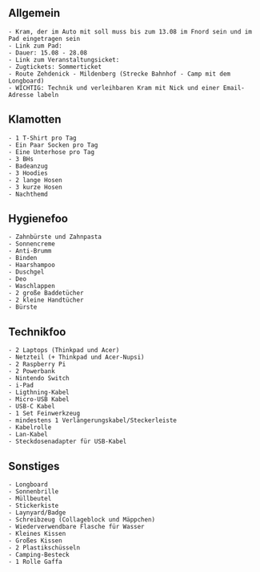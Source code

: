 ## Allgemein
    - Kram, der im Auto mit soll muss bis zum 13.08 im Fnord sein und im Pad eingetragen sein
    - Link zum Pad: 
    - Dauer: 15.08 - 28.08
    - Link zum Veranstaltungsicket:
    - Zugtickets: Sommerticket
    - Route Zehdenick - Mildenberg (Strecke Bahnhof - Camp mit dem Longboard)
    - WICHTIG: Technik und verleihbaren Kram mit Nick und einer Email-Adresse labeln

## Klamotten
    - 1 T-Shirt pro Tag
    - Ein Paar Socken pro Tag
    - Eine Unterhose pro Tag
    - 3 BHs
    - Badeanzug
    - 3 Hoodies
    - 2 lange Hosen
    - 3 kurze Hosen
    - Nachthemd

## Hygienefoo
    - Zahnbürste und Zahnpasta
    - Sonnencreme
    - Anti-Brumm
    - Binden
    - Haarshampoo
    - Duschgel
    - Deo
    - Waschlappen
    - 2 große Baddetücher
    - 2 kleine Handtücher
    - Bürste

## Technikfoo
    - 2 Laptops (Thinkpad und Acer)
    - Netzteil (+ Thinkpad und Acer-Nupsi)
    - 2 Raspberry Pi
    - 2 Powerbank
    - Nintendo Switch
    - i-Pad
    - Ligthning-Kabel
    - Micro-USB Kabel
    - USB-C Kabel
    - 1 Set Feinwerkzeug
    - mindestens 1 Verlängerungskabel/Steckerleiste
    - Kabelrolle
    - Lan-Kabel
    - Steckdosenadapter für USB-Kabel

## Sonstiges
    - Longboard
    - Sonnenbrille 
    - Müllbeutel
    - Stickerkiste
    - Laynyard/Badge 
    - Schreibzeug (Collageblock und Mäppchen)
    - Wiederverwendbare Flasche für Wasser
    - Kleines Kissen
    - Großes Kissen
    - 2 Plastikschüsseln
    - Camping-Besteck
    - 1 Rolle Gaffa 